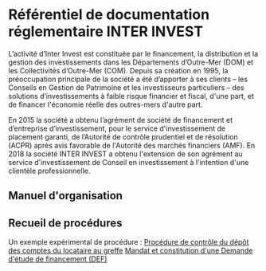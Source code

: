 <!-- TITLE: RegDocWiki -->
<!-- SUBTITLE: Documentation réglementaire -->
<!-- AUTHOR: jmc -->

# Référentiel de documentation réglementaire INTER INVEST
L’activité d’Inter Invest est constituée par le financement, la distribution et la gestion des investissements dans les Départements d’Outre-Mer (DOM) et les Collectivités d’Outre-Mer (COM). Depuis sa création en 1995, la préoccupation principale de la société a été d’apporter à ses clients – les Conseils en Gestion de Patrimoine et les investisseurs particuliers – des solutions d’investissements à faible risque financier et fiscal, d'une part, et de financer l'économie réelle des outres-mers d'autre part. 

En 2015 la société a obtenu l’agrément de société de financement et d’entreprise d’investissement, pour le service d'investissement de placement garanti, de l’Autorité de contrôle prudentiel et de résolution (ACPR) après avis favorable de l'Autorité des marchés financiers (AMF). En 2018 la société INTER INVEST a obtenu l'extension de son agrément au service d'investissement de Conseil en investissement à l'intention d'une clientèle professionnelle.

## Manuel d'organisation

## Recueil de procédures
Un exemple expérimental de procédure :
[Procédure de contrôle du dépôt des comptes du locataire au greffe](locataires/depot)
[Mandat et constitution d'une Demande d'étude de financement (DEF)](locataires/def)
